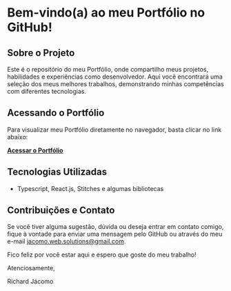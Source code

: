 # Bem-vindo(a) ao meu Portfólio no GitHub!

## Sobre o Projeto

Este é o repositório do meu Portfólio, onde compartilho meus projetos, habilidades e experiências como desenvolvedor. Aqui você encontrará uma seleção dos meus melhores trabalhos, demonstrando minhas competências com diferentes tecnologias.

## Acessando o Portfólio

Para visualizar meu Portfólio diretamente no navegador, basta clicar no link abaixo:

[**Acessar o Portfólio**](https://portfolio-rose-seven-12.vercel.app)

## Tecnologias Utilizadas

* Typescript, React.js, Stitches e algumas bibliotecas


## Contribuições e Contato

Se você tiver alguma sugestão, dúvida ou deseja entrar em contato comigo, fique à vontade para enviar uma mensagem pelo GitHub ou através do meu e-mail [jacomo.web.solutions@gmail.com](mailto:sjacomo.web.solutions@gmail.com).

Fico feliz por você estar aqui e espero que goste do meu trabalho!

Atenciosamente,

Richard Jácomo
